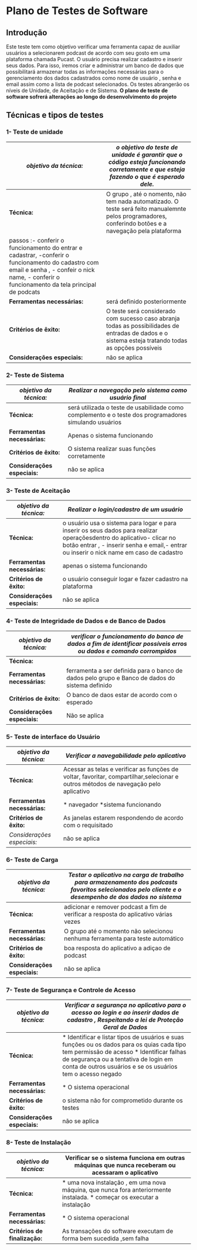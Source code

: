 # Plano de Testes de Software
 
 ## Introdução 

 Este teste  tem como objetivo verificar uma ferramenta capaz de auxiliar usuários a selecionarem podcast de acordo com seu gosto em uma plataforma chamada Pucast. O usuário precisa realizar cadastro e inserir seus dados. Para isso, iremos criar e administrar um banco de dados que possibilitará armazenar todas as informações necessárias para o gerenciamento dos dados cadastrados como nome de usuário , senha e email assim como a lista de podcast selecionados. Os testes abrangerão os níveis de Unidade, de Aceitação e de Sistema. **O plano de teste de software sofrerá alterações ao longo do desenvolvimento do projeto** 

## Técnicas e tipos de testes 

### 1- Teste de unidade 

|*objetivo da técnica:*|*o objetivo do teste de unidade é garantir que o código esteja funcionando corretamente e que esteja fazendo o que é esperado dele.*|
|-------------------|--|
|**Técnica:**|O grupo , até o nomento, não tem nada automatizado. O teste será feito manualemnte pelos programadores, conferindo botões e a navegação pela plataforma 
passos :- conferir o funcionamento do entrar e cadastrar, -conferir o funcionamento do cadastro com email e senha , - confeir o nick name, - conferir o funcionamento da tela principal de podcats|
|**Ferramentas necessárias:**|será definido posteriormente|
|**Critérios de êxito:**|O teste será considerado com sucesso caso abranja todas as possibilidades de entradas de dados e o sistema esteja tratando todas as opções possíveis|
|**Considerações especiais:**|não se aplica|

### 2- Teste de Sistema

|*objetivo da técnica:*|*Realizar a navegação pelo sistema como usuário final*|
|-------------------|--|
|**Técnica:**|será utilizada o teste de usabilidade como complemento e o teste dos programadores simulando usuários|
|**Ferramentas necessárias:**|Apenas o sistema funcionando|
|**Critérios de êxito:**|O sistema realizar suas funções corretamente |
|**Considerações especiais:**|não se aplica |


### 3- Teste de Aceitação

|*objetivo da técnica:*|*Realizar o login/cadastro de um usuário*|
|-------------------|--|
|**Técnica:**|o usuário usa o sistema para logar e para inserir os seus dados para realizar operaçõesdentro do aplicativo- clicar no botão entrar , - inserir senha e email,- entrar ou inserir o nick name em caso de cadastro |
|**Ferramentas necessárias:**|apenas o sistema funcionando|
|**Critérios de êxito:**|o usuário conseguir logar e fazer cadastro na plataforma|
|**Considerações especiais:**|não se aplica|

### 4- Teste de Integridade de Dados e de Banco de Dados 

|*objetivo da técnica:*|*verificar o funcionamento do banco de dados a fim de identificar possíveis erros ou dados e comando corrompidos*|
|-------------------|--|
|**Técnica:**||
|**Ferramentas necessárias:**| ferramenta a ser definida para o banco de dados pelo grupo e Banco de dados do sistema definido|
|**Critérios de êxito:**|O banco de daos estar de acordo com o esperado|
|**Considerações especiais:**|Não se aplica|

### 5- Teste de interface do Usuário 


|*objetivo da técnica:*|*Verificar a navegabilidade pelo aplicativo*|
|-------------------|--|
|**Técnica:**|Acessar as telas e verificar as funções de voltar, favoritar, compartilhar,selecionar e outros métodos de navegação pelo aplicativo|
|**Ferramentas necessárias:**|* navegador *sistema funcionando|
|**Critérios de êxito:**|As janelas estarem respondendo de acordo com o requisitado|
|*Considerações especiais:*|não se aplica|


### 6- Teste de Carga 

|*objetivo da técnica:*|*Testar o aplicativo na carga de trabalho para armazenamento dos podcasts favoritos selecionados pelo cliente e o desempenho de dos dados no sistema*|
|-------------------|--|
|**Técnica:**| adicionar e remover podcast a fim de verificar a resposta do aplicativo várias vezes|
|**Ferramentas necessárias:**| O grupo até o momento não selecionou nenhuma ferramenta para teste automático|
|**Critérios de êxito:**| boa resposta do aplicativo a adiçao de podcast|
|**Considerações especiais:**| não se aplica|

### 7- Teste de Segurança e Controle de Acesso 

|*objetivo da técnica:*|*Verificar a segurança no aplicativo para o acesso ao login e ao inserir dados de cadastro , Respeitando a lei de Proteção Geral de Dados*|
|-------------------|--|
|**Técnica:**|* Identificar e listar tipos de usuários e suas funções ou os dados para os quias cada tipo tem permissão de acesso * Identificar falhas de segurança ou a tentativa de login em conta de outros usuários e se os usuários tem o acesso negado|
|**Ferramentas necessárias:**|* O sistema operacional |
|**Critérios de êxito:**|o sistema não for comprometido durante os testes|
|**Considerações especiais:**|não se aplica|


### 8- Teste de Instalação 

|*objetivo da técnica:*|Verificar se o sistema funciona em outras máquinas que nunca receberam ou acessaram o aplicativo|
|-------------------|--|
|**Técnica:**| * uma nova instalação , em uma nova máquina, que nunca fora anteriormente instalada. * começar os executar a instalação|
|**Ferramentas necessárias:**|* O sistema operacional|
|**Critérios de finalização:**| As transações do software executam de forma bem sucedida ,sem falha|



